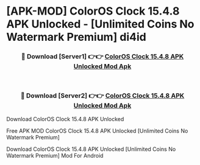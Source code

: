 # [APK-MOD] ColorOS Clock 15.4.8 APK Unlocked - [Unlimited Coins No Watermark Premium] di4id



<div align="center">
<h3>🔴 Download [Server1] 👉👉 <a href="https://momento.my/?title=ColorOS_Clock_15.4.8_APK_Unlocked">ColorOS Clock 15.4.8 APK Unlocked Mod Apk</a></h3><br>

<h3>🔴 Download [Server2] 👉👉 <a href="https://momento.my/?title=ColorOS_Clock_15.4.8_APK_Unlocked">ColorOS Clock 15.4.8 APK Unlocked Mod Apk</a></h3>
</div>



Download ColorOS Clock 15.4.8 APK Unlocked 

Free APK MOD ColorOS Clock 15.4.8 APK Unlocked [Unlimited Coins No Watermark Premium]

Download ColorOS Clock 15.4.8 APK Unlocked [Unlimited Coins No Watermark Premium] Mod For Android
